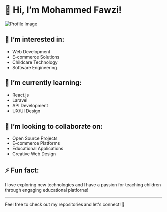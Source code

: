 # 👋 Hi, I’m **Mohammed Fawzi**!

![Profile Image](https://your-image-url.com) <!-- يمكنك إضافة رابط لصورة شخصية هنا -->

## 👀 I’m interested in:
- Web Development
- E-commerce Solutions
- Childcare Technology
- Software Engineering

## 🌱 I’m currently learning:
- React.js
- Laravel
- API Development
- UX/UI Design

## 💞️ I’m looking to collaborate on:
- Open Source Projects
- E-commerce Platforms
- Educational Applications
- Creative Web Design


## ⚡ Fun fact:
I love exploring new technologies and I have a passion for teaching children through engaging educational platforms!

---

Feel free to check out my repositories and let's connect! 🚀

<!---
mohammedfawzii/mohammedfawzii is a ✨ special ✨ repository because its `README.md` (this file) appears on your GitHub profile.
You can click the Preview link to take a look at your changes.
--->
